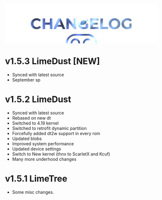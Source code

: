  <img src="https://raw.githubusercontent.com/DroidX-UI-Devices/Official_Devices/13/banners/changelogs.png" />

# v1.5.3 LimeDust [NEW]
- Synced with latest source
- September sp

# v1.5.2 LimeDust

- Synced with latest source
- Rebased on new dt
- Switched to 4.19 kernel
- Switched to retrofit dynamic partition
- Forcefully added dt2w support in every rom
- Updated blobs
- Improved system performance
- Updated device settings
- Switch to New kernel (thnx to ScarletX and Kcuf)
- Many more underhood changes

# v1.5.1 LimeTree

- Some misc changes.

